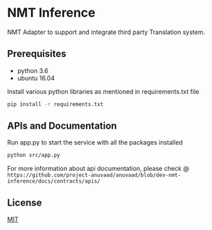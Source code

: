 # NMT Inference

NMT Adapter to support and integrate third party Translation system.

## Prerequisites
- python 3.6
- ubuntu 16.04

Install various python libraries as mentioned in requirements.txt file

```bash
pip install -r requirements.txt
```

## APIs and Documentation
Run app.py to start the service with all the packages installed

```bash
python src/app.py
```

For more information about api documentation, please check @ ```https://github.com/project-anuvaad/anuvaad/blob/dev-nmt-inference/docs/contracts/apis/```
## License
[MIT](https://choosealicense.com/licenses/mit/)
